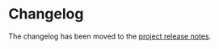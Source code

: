 # Changelog

The changelog has been moved to the [project release notes](https://docs.nautobot.com/projects/helm-charts/en/latest/release-notes/).

